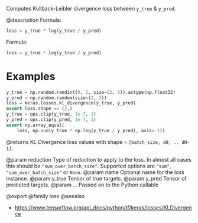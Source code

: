 Computes Kullback-Leibler divergence loss between `y_true` & `y_pred`.

@description
Formula:

```python
loss = y_true * log(y_true / y_pred)
```
Formula:

```python
loss = y_true * log(y_true / y_pred)
```

# Examples
```python
y_true = np.random.randint(0, 2, size=(2, 3)).astype(np.float32)
y_pred = np.random.random(size=(2, 3))
loss = keras.losses.kl_divergence(y_true, y_pred)
assert loss.shape == (2,)
y_true = ops.clip(y_true, 1e-7, 1)
y_pred = ops.clip(y_pred, 1e-7, 1)
assert np.array_equal(
    loss, np.sum(y_true * np.log(y_true / y_pred), axis=-1))
```

@returns
KL Divergence loss values with shape = `[batch_size, d0, .. dN-1]`.

@param reduction Type of reduction to apply to the loss. In almost all cases
    this should be `"sum_over_batch_size"`.
    Supported options are `"sum"`, `"sum_over_batch_size"` or `None`.
@param name Optional name for the loss instance.
@param y_true Tensor of true targets.
@param y_pred Tensor of predicted targets.
@param ... Passed on to the Python callable

@export
@family loss
@seealso
+ <https://www.tensorflow.org/api_docs/python/tf/keras/losses/KLDivergence>
